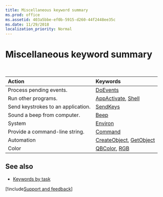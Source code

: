 ```yaml
---
title: Miscellaneous keyword summary
ms.prod: office
ms.assetid: 403a5bbe-ef0b-5915-d260-44f2448ee35c
ms.date: 11/29/2018
localization_priority: Normal
---
```



# Miscellaneous keyword summary

<br/>

|Action|Keywords|
|:-----|:-----|
|Process pending events.|[DoEvents](doevents-function.md)|
|Run other programs.|[AppActivate](appactivate-statement.md), [Shell](shell-function.md)|
|Send keystrokes to an application.|[SendKeys](sendkeys-statement.md)|
|Sound a beep from computer.|[Beep](beep-statement.md)|
|System|[Environ](environ-function.md)|
|Provide a command-line string.|[Command](command-function.md)|
|Automation|[CreateObject](createobject-function.md), [GetObject](getobject-function.md)|
|Color|[QBColor](qbcolor-function.md), [RGB](rgb-function.md)|

## See also

- [Keywords by task](keywords-by-task.md)

[!include[Support and feedback](~/includes/feedback-boilerplate.md)]